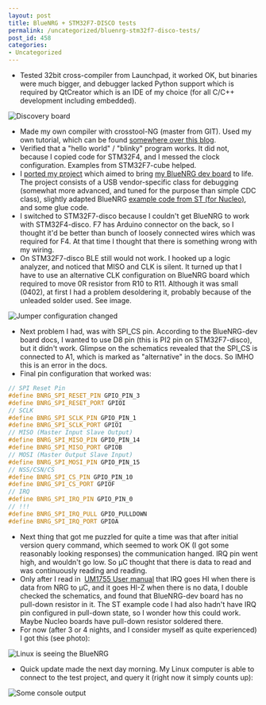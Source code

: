 ```yaml
---
layout: post
title: BlueNRG + STM32F7-DISCO tests
permalink: /uncategorized/bluenrg-stm32f7-disco-tests/
post_id: 458
categories: 
- Uncategorized
---
```


* Tested 32bit cross-compiler from Launchpad, it worked OK, but binaries were much bigger, and debugger lacked Python support which is required by QtCreator which is an IDE of my choice (for all C/C++ development including embedded).

![Discovery board](/blog/assets/IMG_20160321_020856-300x225.jpg)
	
* Made my own compiler with crosstool-NG (master from GIT). Used my own tutorial, which can be found 
[somewhere over this blog](http://www.iwasz.pl/electronics/toolchain-for-cortex-m4/).	
* Verified that a "hello world" / "blinky" program works. It did not, because I copied code for STM32F4, and I messed the clock configuration. Examples from STM32F7-cube helped.	
* I [ported my project](https://github.com/iwasz/blue-nrg-test) which aimed to bring 
[my BlueNRG dev board](http://www.st.com/web/catalog/tools/FM116/SC1075/PF260517) to life. The project consists of a USB vendor-specific class for debugging (somewhat more advanced, and tuned for the purpose than simple CDC class), slightly adapted BlueNRG 
[example code from ST (for Nucleo)](http://www.st.com/web/en/catalog/tools/PF261442), and some glue code.	
* I switched to STM32F7-disco because I couldn't get BlueNRG to work with STM32F4-disco. F7 has Arduino connector on the back, so I thought it'd be better than bunch of loosely connected wires which was required for F4. At that time I thought that there is something wrong with my wiring.	
* On STM32F7-disco BLE still would not work. I hooked up a logic analyzer, and noticed that MISO and CLK is silent. It turned up that I have to use an alternative CLK configuration on BlueNRG board which required to move 0R resistor from R10 to R11. Although it was small (0402), at first I had a problem desoldering it, probably because of the unleaded solder used. See image.

![Jumper configuration changed](/blog/assets/IMG_20160320_175826-300x182.jpg)

* Next problem I had, was with SPI_CS pin. According to the BlueNRG-dev board docs, I wanted to use D8 pin (this is PI2 pin on STM32F7-disco), but it didn't work. Glimpse on the schematics revealed that the SPI_CS is connected to A1, which is marked as "alternative" in the docs. So IMHO this is an error in the docs.
* Final pin configuration that worked was:

``` cpp
// SPI Reset Pin
#define BNRG_SPI_RESET_PIN GPIO_PIN_3
#define BNRG_SPI_RESET_PORT GPIOI
// SCLK
#define BNRG_SPI_SCLK_PIN GPIO_PIN_1
#define BNRG_SPI_SCLK_PORT GPIOI
// MISO (Master Input Slave Output)
#define BNRG_SPI_MISO_PIN GPIO_PIN_14
#define BNRG_SPI_MISO_PORT GPIOB
// MOSI (Master Output Slave Input)
#define BNRG_SPI_MOSI_PIN GPIO_PIN_15
// NSS/CSN/CS
#define BNRG_SPI_CS_PIN GPIO_PIN_10
#define BNRG_SPI_CS_PORT GPIOF
// IRQ
#define BNRG_SPI_IRQ_PIN GPIO_PIN_0
// !!!
#define BNRG_SPI_IRQ_PULL GPIO_PULLDOWN
#define BNRG_SPI_IRQ_PORT GPIOA
```

* Next thing that got me puzzled for quite a time was that after initial version query command, which seemed to work OK (I got some reasonably looking responses) the communication hanged. IRQ pin went high, and wouldn't go low. So µC thought that there is data to read and was continuously reading and reading.	
* Only after I read in 
[UM1755 User manual](http://www.st.com/st-web-ui/static/active/en/resource/technical/document/user_manual/DM00114498.pdf) that IRQ goes HI when there is data from NRG to µC, and it goes HI-Z when there is no data, I double checked the schematics, and found that BlueNRG-dev board has no pull-down resistor in it. The ST example code I had also hadn't have IRQ pin configured in pull-down state, so I wonder how this could work. Maybe Nucleo boards have pull-down resistor soldered there.	
* For now (after 3 or 4 nights, and I consider myself as quite experienced) I got this (see photo):
  
![Linux is seeing the BlueNRG](/blog/assets/Screenshot-from-2016-03-21-02-09-30-300x217.png)

	
* Quick update made the next day morning. My Linux computer is able to connect to the test project, and query it (right now it simply counts up):

![Some console output](/blog/assets/Screenshot-from-2016-03-21-13-05-25-300x179.png)
